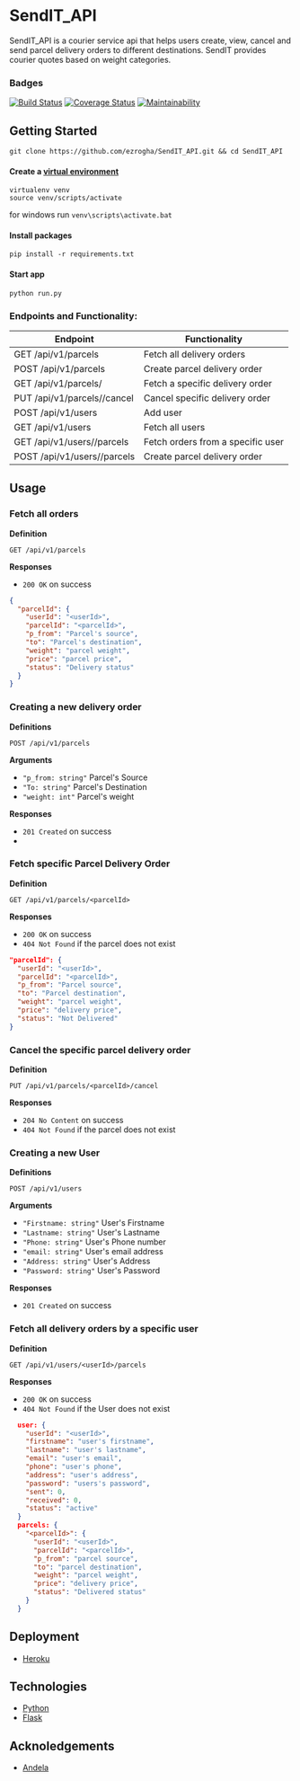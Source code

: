 # SendIT_API

SendIT_API is a courier service api that helps users create, view, cancel and send parcel delivery orders to different destinations. SendIT provides courier quotes based on weight categories.

### Badges
 [![Build Status](https://travis-ci.org/ezrogha/SendIT_API.svg?branch=feature)](https://travis-ci.org/ezrogha/SendIT_API)
 [![Coverage Status](https://coveralls.io/repos/github/ezrogha/SendIT_API/badge.svg?branch=feature)](https://coveralls.io/github/ezrogha/SendIT_API?branch=feature)
 [![Maintainability](https://api.codeclimate.com/v1/badges/39caaa1fe94e4554a26c/maintainability)](https://codeclimate.com/github/ezrogha/SendIT_API/maintainability)

## Getting Started
```
git clone https://github.com/ezrogha/SendIT_API.git && cd SendIT_API
```

#### Create a [virtual environment](https://virtualenv.pypa.io/en/latest/userguide/)
```
virtualenv venv
source venv/scripts/activate
```
for windows run ```venv\scripts\activate.bat```

#### Install packages
```
pip install -r requirements.txt
```
#### Start app
```
python run.py
```

### Endpoints and Functionality:
| Endpoint                             | Functionality                    |
| ---------                            |---------------                   |
| GET /api/v1/parcels                  | Fetch all delivery orders        |
| POST /api/v1/parcels                 | Create parcel delivery order     |
| GET /api/v1/parcels/<parcelId>       | Fetch a specific delivery order  |
| PUT /api/v1/parcels/<parcelId>/cancel| Cancel specific delivery order   |
| POST /api/v1/users                   | Add user                         |
| GET /api/v1/users                    | Fetch all users                  | 
| GET /api/v1/users/<userId>/parcels   | Fetch orders from a specific user|
| POST /api/v1/users/<userId>/parcels  | Create parcel delivery order     |
 
## Usage

### Fetch all orders

**Definition**

`GET /api/v1/parcels`

**Responses**

- `200 OK` on success

```json
{
  "parcelId": {
    "userId": "<userId>",
    "parcelId": "<parcelId>",
    "p_from": "Parcel's source",
    "to": "Parcel's destination",
    "weight": "parcel weight",
    "price": "parcel price",
    "status": "Delivery status"
  }
}
```

### Creating a new delivery order

**Definitions**

`POST /api/v1/parcels`

**Arguments**

- `"p_from: string"` Parcel's Source
- `"To: string"` Parcel's Destination
- `"weight: int"` Parcel's weight

**Responses** 

- `201 Created` on success
- 

### Fetch specific Parcel Delivery Order

**Definition**

`GET /api/v1/parcels/<parcelId>`

**Responses**

- `200 OK` on success
- `404 Not Found` if the parcel does not exist

```json
"parcelId": {
  "userId": "<userId>",
  "parcelId": "<parcelId>",
  "p_from": "Parcel source",
  "to": "Parcel destination",
  "weight": "parcel weight",
  "price": "delivery price",
  "status": "Not Delivered"
}
```

### Cancel the specific parcel delivery order

**Definition**

`PUT /api/v1/parcels/<parcelId>/cancel`

**Responses**

- `204 No Content` on success
- `404 Not Found` if the parcel does not exist

### Creating a new User

**Definitions**

`POST /api/v1/users`

**Arguments**

- `"Firstname: string"` User's Firstname
- `"Lastname: string"` User's Lastname
- `"Phone: string"` User's Phone number
- `"email: string"` User's email address
- `"Address: string"` User's Address
- `"Password: string"` User's Password

**Responses** 
- `201 Created` on success

### Fetch all delivery orders by a specific user

**Definition**

`GET /api/v1/users/<userId>/parcels`

**Responses**

- `200 OK` on success
- `404 Not Found` if the User does not exist

```json
  user: {
    "userId": "<userId>",
    "firstname": "user's firstname",
    "lastname": "user's lastname",
    "email": "user's email",
    "phone": "user's phone",
    "address": "user's address",
    "password": "users's password",
    "sent": 0,
    "received": 0,
    "status": "active"
  }
  parcels: {
    "<parcelId>": {
      "userId": "<userId>",
      "parcelId": "<parcelId>",
      "p_from": "parcel source",
      "to": "parcel destination",
      "weight": "parcel weight",
      "price": "delivery price",
      "status": "Delivered status"
    }
  }
```

## Deployment
- [Heroku](https://sendit-api-.herokuapp.com)

## Technologies
- [Python](https://www.python.org/)
- [Flask](http://flask.pocoo.org/)

## Acknoledgements
- [Andela](https://andela.com/)
